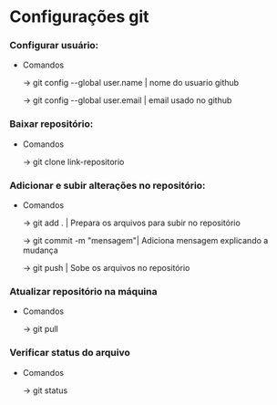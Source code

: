 # Configurações git

### Configurar usuário:

- Comandos

  -> git config --global user.name | nome do usuario github

  -> git config --global user.email | email usado no github

### Baixar repositório:

- Comandos

  -> git clone link-repositorio

### Adicionar e subir alterações no repositório:

- Comandos

  -> git add . | Prepara os arquivos para subir no repositório

  -> git commit -m "mensagem"| Adiciona mensagem explicando a mudança

  -> git push | Sobe os arquivos no repositório

### Atualizar repositório na máquina

- Comandos

  -> git pull

### Verificar status do arquivo

- Comandos

  -> git status
